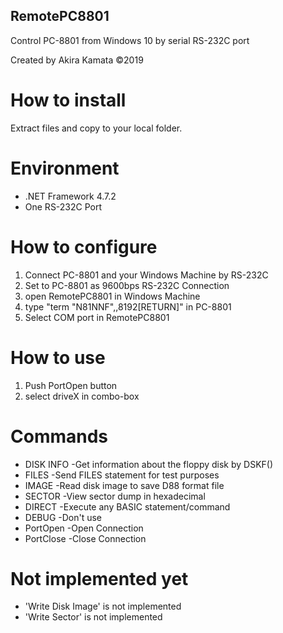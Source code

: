 ﻿## RemotePC8801
Control PC-8801 from Windows 10 by serial RS-232C port

Created by Akira Kamata ©2019

# How to install
Extract files and copy to your local folder.

# Environment
 * .NET Framework 4.7.2
 * One RS-232C Port

# How to configure
1) Connect PC-8801 and your Windows Machine by RS-232C
2) Set to PC-8801 as 9600bps RS-232C Connection
3) open RemotePC8801 in Windows Machine
4) type "term "N81NNF",,8192[RETURN]" in PC-8801
5) Select COM port in RemotePC8801

# How to use
1) Push PortOpen button
2) select driveX in combo-box

# Commands
 * DISK INFO -Get information about the floppy disk by DSKF()
 * FILES     -Send FILES statement for test purposes
 * IMAGE     -Read disk image to save D88 format file
 * SECTOR    -View sector dump in hexadecimal
 * DIRECT    -Execute any BASIC statement/command
 * DEBUG     -Don't use
 * PortOpen  -Open Connection
 * PortClose -Close Connection

# Not implemented yet
 * 'Write Disk Image' is not implemented
 * 'Write Sector' is not implemented
